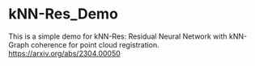 # kNN-Res_Demo
This is a simple demo for kNN-Res: Residual Neural Network with
kNN-Graph coherence for point cloud registration.
https://arxiv.org/abs/2304.00050 
